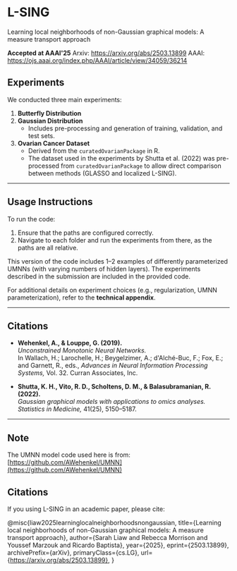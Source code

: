 # L-SING
Learning local neighborhoods of non-Gaussian graphical models: A measure transport approach

**Accepted at AAAI'25**
Arxiv: https://arxiv.org/abs/2503.13899
AAAI: https://ojs.aaai.org/index.php/AAAI/article/view/34059/36214

## Experiments

We conducted three main experiments:

1. **Butterfly Distribution**
2. **Gaussian Distribution**
   - Includes pre-processing and generation of training, validation, and test sets.
3. **Ovarian Cancer Dataset**  
   - Derived from the `curatedOvarianPackage` in R.  
   - The dataset used in the experiments by Shutta et al. (2022) was pre-processed from `curatedOvarianPackage` to allow direct comparison between methods (GLASSO and localized L-SING).

---

## Usage Instructions

To run the code:

1. Ensure that the paths are configured correctly.
2. Navigate to each folder and run the experiments from there, as the paths are all relative.

This version of the code includes 1–2 examples of differently parameterized UMNNs (with varying numbers of hidden layers). The experiments described in the submission are included in the provided code.

For additional details on experiment choices (e.g., regularization, UMNN parameterization), refer to the **technical appendix**.

---

## Citations

- **Wehenkel, A., & Louppe, G. (2019).**  
  *Unconstrained Monotonic Neural Networks.*  
  In Wallach, H.; Larochelle, H.; Beygelzimer, A.; d'Alché-Buc, F.; Fox, E.; and Garnett, R., eds., *Advances in Neural Information Processing Systems,* Vol. 32. Curran Associates, Inc.

- **Shutta, K. H., Vito, R. D., Scholtens, D. M., & Balasubramanian, R. (2022).**  
  *Gaussian graphical models with applications to omics analyses.*  
  *Statistics in Medicine,* 41(25), 5150–5187.

---

## Note

The UMNN model code used here is from: [https://github.com/AWehenkel/UMNN](https://github.com/AWehenkel/UMNN)


## Citations
If you using L-SING in an academic paper, please cite:

@misc{liaw2025learninglocalneighborhoodsnongaussian,
      title={Learning local neighborhoods of non-Gaussian graphical models: A measure transport approach}, 
      author={Sarah Liaw and Rebecca Morrison and Youssef Marzouk and Ricardo Baptista},
      year={2025},
      eprint={2503.13899},
      archivePrefix={arXiv},
      primaryClass={cs.LG},
      url={https://arxiv.org/abs/2503.13899}, 
}
